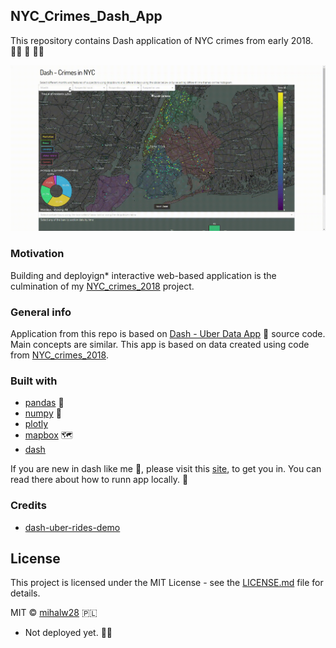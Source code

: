 ## NYC_Crimes_Dash_App
This repository contains Dash application of NYC crimes from early 2018. :policewoman: :police_car: :policeman:

![](https://github.com/mihalw28/NYC_Crimes_Dash_App/blob/master/Animation.gif)

### Motivation
Building and deployign* interactive web-based application is the culmination of my [NYC_crimes_2018](https://github.com/mihalw28/NYC_crimes_2018) project. 

### General info
Application from this repo is based on [Dash - Uber Data App](https://dash-uber-rides.plot.ly/) :oncoming_taxi: source code. Main concepts are similar. This app is based on data created using code from [NYC_crimes_2018](https://github.com/mihalw28/NYC_crimes_2018).

### Built with
* [pandas](https://github.com/pandas-dev/pandas) :panda_face:
* [numpy](https://github.com/numpy/numpy) :1234:
* [plotly](https://plot.ly/)
* [mapbox](https://www.mapbox.com/) :world_map:
* [dash](https://github.com/plotly/dash)

If you are new in dash like me :beginner:, please visit this [site](https://github.com/plotly/dash-docs), to get you in. You can read there about how to runn app locally. :dash: 


### Credits
* [dash-uber-rides-demo](https://github.com/plotly/dash-uber-rides-demo)

## License
This project is licensed under the MIT License - see the [LICENSE.md](https://github.com/mihalw28/NYC_crimes_2018/blob/master/LICENSE) file for details.

MIT © [mihalw28](https://twitter.com/mihalw28) :poland:


* Not deployed yet. :man_facepalming:
